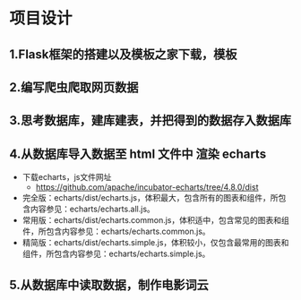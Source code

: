 # 项目设计

## 1.Flask框架的搭建以及模板之家下载，模板


## 2.编写爬虫爬取网页数据


## 3.思考数据库，建库建表，并把得到的数据存入数据库


## 4.从数据库导入数据至 html 文件中 渲染 echarts
- 下载echarts，js文件网址
    - https://github.com/apache/incubator-echarts/tree/4.8.0/dist
- 完全版：echarts/dist/echarts.js，体积最大，包含所有的图表和组件，所包含内容参见：echarts/echarts.all.js。
- 常用版：echarts/dist/echarts.common.js，体积适中，包含常见的图表和组件，所包含内容参见：echarts/echarts.common.js。
- 精简版：echarts/dist/echarts.simple.js，体积较小，仅包含最常用的图表和组件，所包含内容参见：echarts/echarts.simple.js。

## 5.从数据库中读取数据，制作电影词云